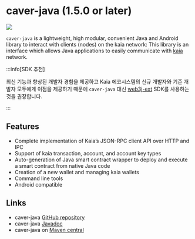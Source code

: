 # caver-java (1.5.0 or later)

![](/img/references/kaiaXcaver-java.png)

`caver-java` is a lightweight, high modular, convenient Java and Android library to interact with clients \(nodes\) on the kaia network: This library is an interface which allows Java applications to easily communicate with [kaia](https://kaia.io) network.

:::info[SDK 추천]

최신 기능과 향상된 개발자 경험을 제공하고 Kaia 에코시스템의 신규 개발자와 기존 개발자 모두에게 이점을 제공하기 때문에 `caver-java` 대신 [web3j-ext](../web3j-ext/getting-started.md) SDK를 사용하는 것을 권장합니다.

:::

## Features <a id="features"></a>

- Complete implementation of Kaia’s JSON-RPC client API over HTTP and IPC
- Support of kaia transaction, account, and account key types
- Auto-generation of Java smart contract wrapper to deploy and execute a smart contract from native Java code
- Creation of a new wallet and managing kaia wallets
- Command line tools
- Android compatible

## Links <a id="links"></a>

- caver-java [GitHub repository](https://github.com/kaiachain/caver-java)
- caver-java [Javadoc](https://javadoc.io/doc/com.klaytn.caver/core)
- caver-java on [Maven central](https://search.maven.org/artifact/com.klaytn.caver/core)

